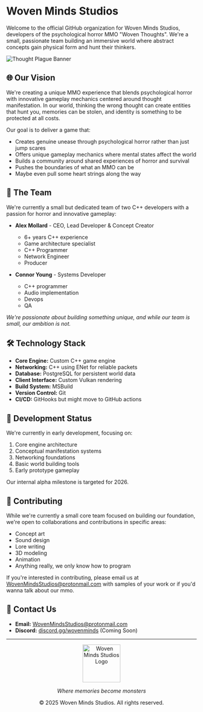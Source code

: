 # Woven Minds Studios

Welcome to the official GitHub organization for Woven Minds Studios, developers of the psychological horror MMO "Woven Thoughts". We're a small, passionate team building an immersive world where abstract concepts gain physical form and hunt their thinkers.

![Thought Plague Banner](/api/placeholder/1200/300)

## 🌐 Our Vision

We're creating a unique MMO experience that blends psychological horror with innovative gameplay mechanics centered around thought manifestation. In our world, thinking the wrong thought can create entities that hunt you, memories can be stolen, and identity is something to be protected at all costs.

Our goal is to deliver a game that:
- Creates genuine unease through psychological horror rather than just jump scares
- Offers unique gameplay mechanics where mental states affect the world
- Builds a community around shared experiences of horror and survival
- Pushes the boundaries of what an MMO can be
- Maybe even pull some heart strings along the way

## 👥 The Team

We're currently a small but dedicated team of two C++ developers with a passion for horror and innovative gameplay:

- **Alex Mollard** - CEO, Lead Developer & Concept Creator
  - 6+ years C++ experience
  - Game architecture specialist
  - C++ Programmer
  - Network Engineer
  - Producer
  
- **Connor Young** - Systems Developer
  - C++ programmer
  - Audio implementation
  - Devops
  - QA

*We're passionate about building something unique, and while our team is small, our ambition is not.*

## 🛠️ Technology Stack

- **Core Engine:** Custom C++ game engine
- **Networking:** C++ using ENet for reliable packets
- **Database:** PostgreSQL for persistent world data
- **Client Interface:** Custom Vulkan rendering
- **Build System:** MSBuild
- **Version Control:** Git
- **CI/CD:** GitHooks but might move to GitHub actions

## 📝 Development Status

We're currently in early development, focusing on:

1. Core engine architecture
2. Conceptual manifestation systems
3. Networking foundations
4. Basic world building tools
5. Early prototype gameplay

Our internal alpha milestone is targeted for 2026.

## 🤝 Contributing

While we're currently a small core team focused on building our foundation, we're open to collaborations and contributions in specific areas:

- Concept art
- Sound design
- Lore writing
- 3D modeling
- Animation
- Anything really, we only know how to program

If you're interested in contributing, please email us at [WovenMindsStudios@protonmail.com](mailto:WovenMindsStudios@protonmail.com) with samples of your work or if you'd wanna talk about our mmo.

## 📢 Contact Us

- **Email:** [WovenMindsStudios@protonmail.com](mailto:WovenMindsStudios@protonmail.com)
- **Discord:** [discord.gg/wovenminds](https://discord.gg) (Coming Soon)

---

<div align="center">
  <img src="/api/placeholder/100/100" alt="Woven Minds Studios Logo" width="100">
  <p><i>Where memories become monsters</i></p>
  <p>© 2025 Woven Minds Studios. All rights reserved.</p>
</div>
